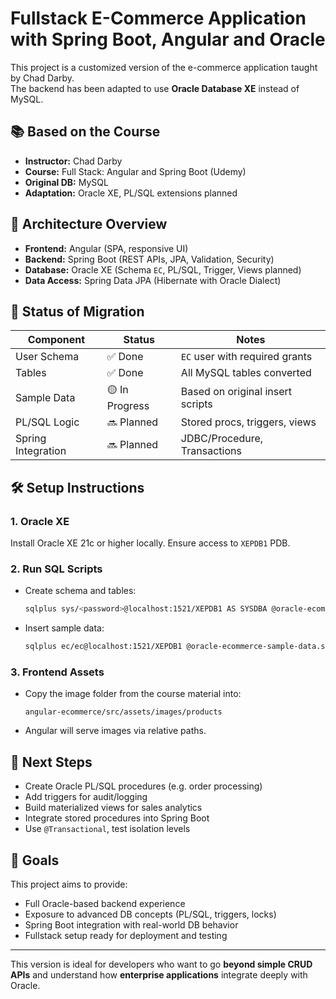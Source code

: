 
# Fullstack E-Commerce Application with Spring Boot, Angular and Oracle

This project is a customized version of the e-commerce application taught by Chad Darby.  
The backend has been adapted to use **Oracle Database XE** instead of MySQL.

## 📚 Based on the Course
- **Instructor:** Chad Darby
- **Course:** Full Stack: Angular and Spring Boot (Udemy)
- **Original DB:** MySQL
- **Adaptation:** Oracle XE, PL/SQL extensions planned

## 🧱 Architecture Overview

- **Frontend:** Angular (SPA, responsive UI)
- **Backend:** Spring Boot (REST APIs, JPA, Validation, Security)
- **Database:** Oracle XE (Schema `EC`, PL/SQL, Trigger, Views planned)
- **Data Access:** Spring Data JPA (Hibernate with Oracle Dialect)

## 🔁 Status of Migration

| Component        | Status           | Notes                            |
|------------------|------------------|----------------------------------|
| User Schema      | ✅ Done           | `EC` user with required grants   |
| Tables           | ✅ Done           | All MySQL tables converted       |
| Sample Data      | 🟡 In Progress    | Based on original insert scripts |
| PL/SQL Logic     | 🔜 Planned        | Stored procs, triggers, views    |
| Spring Integration | 🔜 Planned      | JDBC/Procedure, Transactions     |

## 🛠 Setup Instructions

### 1. Oracle XE

Install Oracle XE 21c or higher locally. Ensure access to `XEPDB1` PDB.

### 2. Run SQL Scripts

- Create schema and tables:
  ```bash
  sqlplus sys/<password>@localhost:1521/XEPDB1 AS SYSDBA @oracle-ecommerce-ec-setup.sql
  ```

- Insert sample data:
  ```bash
  sqlplus ec/ec@localhost:1521/XEPDB1 @oracle-ecommerce-sample-data.sql
  ```

### 3. Frontend Assets

- Copy the image folder from the course material into:
  ```
  angular-ecommerce/src/assets/images/products
  ```

- Angular will serve images via relative paths.

## 🔮 Next Steps

- Create Oracle PL/SQL procedures (e.g. order processing)
- Add triggers for audit/logging
- Build materialized views for sales analytics
- Integrate stored procedures into Spring Boot
- Use `@Transactional`, test isolation levels

## 📌 Goals

This project aims to provide:

- Full Oracle-based backend experience
- Exposure to advanced DB concepts (PL/SQL, triggers, locks)
- Spring Boot integration with real-world DB behavior
- Fullstack setup ready for deployment and testing

---

This version is ideal for developers who want to go **beyond simple CRUD APIs** and understand how **enterprise applications** integrate deeply with Oracle.

